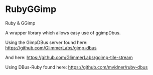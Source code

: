 RubyGGimp
=========

Ruby &amp; GGimp

A wrapper library which allows easy use of ggimpDbus.


Using the GimpDBus server found here:   https://github.com/GlimmerLabs/gimp-dbus

And here:              									https://github.com/GlimmerLabs/ggimp-tile-stream
                                        
                                        
Using DBus-Ruby found here:             https://github.com/mvidner/ruby-dbus
